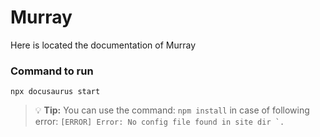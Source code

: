 # Murray

Here is located the documentation of Murray 

### Command to run
```
npx docusaurus start
```


> 💡 **Tip:** You can use the command: ```npm install``` in case of following error: ```[ERROR] Error: No config file found in site dir `. ```





